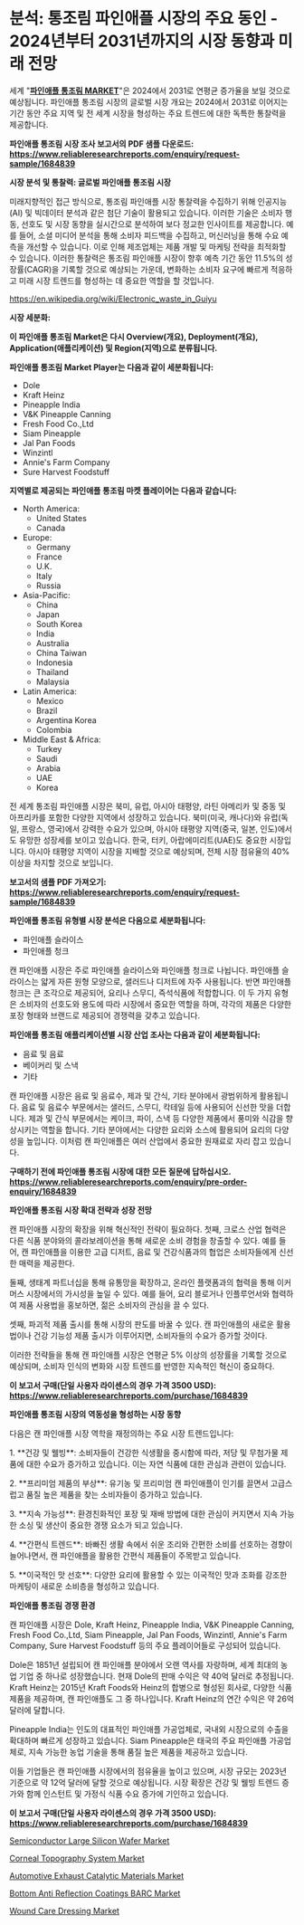 <p><h1>분석: 통조림 파인애플 시장의 주요 동인 - 2024년부터 2031년까지의 시장 동향과 미래 전망</h1></p><p>세계 "<strong><a href="https://www.reliableresearchreports.com/canned-pineapple-r1684839">파인애플 통조림 MARKET</a></strong>"은 2024에서 2031로 연평균 증가율을 보일 것으로 예상됩니다. 파인애플 통조림 시장의 글로벌 시장 개요는 2024에서 2031로 이어지는 기간 동안 주요 지역 및 전 세계 시장을 형성하는 주요 트렌드에 대한 독특한 통찰력을 제공합니다.</p>
<p><strong>파인애플 통조림 시장 조사 보고서의 PDF 샘플 다운로드: <a href="https://www.reliableresearchreports.com/enquiry/request-sample/1684839">https://www.reliableresearchreports.com/enquiry/request-sample/1684839</a></strong></p>
<p><strong>시장 분석 및 통찰력: 글로벌 파인애플 통조림 시장</strong></p>
<p><p>미래지향적인 접근 방식으로, 통조림 파인애플 시장 통찰력을 수집하기 위해 인공지능(AI) 및 빅데이터 분석과 같은 첨단 기술이 활용되고 있습니다. 이러한 기술은 소비자 행동, 선호도 및 시장 동향을 실시간으로 분석하여 보다 정교한 인사이트를 제공합니다. 예를 들어, 소셜 미디어 분석을 통해 소비자 피드백을 수집하고, 머신러닝을 통해 수요 예측을 개선할 수 있습니다. 이로 인해 제조업체는 제품 개발 및 마케팅 전략을 최적화할 수 있습니다. 이러한 통찰력은 통조림 파인애플 시장이 향후 예측 기간 동안 11.5%의 성장률(CAGR)을 기록할 것으로 예상되는 가운데, 변화하는 소비자 요구에 빠르게 적응하고 미래 시장 트렌드를 형성하는 데 중요한 역할을 할 것입니다.</p></p>
<p><a href="%7CAUTHORITHY_DOMAIN_URL%7C">https://en.wikipedia.org/wiki/Electronic_waste_in_Guiyu</a></p>
<p><strong>시장 세분화:</strong></p>
<p><strong>이 파인애플 통조림 Market은 다시 Overview(개요), Deployment(개요), Application(애플리케이션) 및 Region(지역)으로 분류됩니다.</strong></p>
<p><strong>파인애플 통조림 Market Player는 다음과 같이 세분화됩니다:</strong></p>
<p><ul><li>Dole</li><li>Kraft Heinz</li><li>Pineapple India</li><li>V&K Pineapple Canning</li><li>Fresh Food Co.,Ltd</li><li>Siam Pineapple</li><li>Jal Pan Foods</li><li>Winzintl</li><li>Annie's Farm Company</li><li>Sure Harvest Foodstuff</li></ul></p>
<p><strong>지역별로 제공되는 파인애플 통조림 마켓 플레이어는 다음과 같습니다:</strong></p>
<p><ul>
    <li>
        North America:
        <ul>
            <li>United States</li>
            <li>Canada</li>
        </ul>
    </li>
    <li>
        Europe:
        <ul>
            <li>Germany</li>
            <li>France</li>
            <li>U.K.</li>
            <li>Italy</li>
            <li>Russia</li>
        </ul>
    </li>
    <li>
        Asia-Pacific:
        <ul>
            <li>China</li>
            <li>Japan</li>
            <li>South Korea</li>
            <li>India</li>
            <li>Australia</li>
            <li>China Taiwan</li>
            <li>Indonesia</li>
            <li>Thailand</li>
            <li>Malaysia</li>
        </ul>
    </li>
    <li>
        Latin America:
        <ul>
            <li>Mexico</li>
            <li>Brazil</li>
            <li>Argentina Korea</li>
            <li>Colombia</li>
        </ul>
    </li>
    <li>
        Middle East & Africa:
        <ul>
            <li>Turkey</li>
            <li>Saudi</li>
            <li>Arabia</li>
            <li>UAE</li>
            <li>Korea</li>
        </ul>
    </li>
    </ul></p>
<p><p>전 세계 통조림 파인애플 시장은 북미, 유럽, 아시아 태평양, 라틴 아메리카 및 중동 및 아프리카를 포함한 다양한 지역에서 성장하고 있습니다. 북미(미국, 캐나다)와 유럽(독일, 프랑스, 영국)에서 강력한 수요가 있으며, 아시아 태평양 지역(중국, 일본, 인도)에서도 유망한 성장세를 보이고 있습니다. 한국, 터키, 아랍에미리트(UAE)도 중요한 시장입니다. 아시아 태평양 지역이 시장을 지배할 것으로 예상되며, 전체 시장 점유율의 40% 이상을 차지할 것으로 보입니다.</p></p>
<p><strong>보고서의 샘플 PDF 가져오기: <a href="https://www.reliableresearchreports.com/enquiry/request-sample/1684839">https://www.reliableresearchreports.com/enquiry/request-sample/1684839</a></strong></p>
<p><strong>파인애플 통조림 유형별 시장 분석은 다음으로 세분화됩니다:</strong></p>
<p><ul><li>파인애플 슬라이스</li><li>파인애플 청크</li></ul></p>
<p><p>캔 파인애플 시장은 주로 파인애플 슬라이스와 파인애플 청크로 나뉩니다. 파인애플 슬라이스는 얇게 자른 원형 모양으로, 샐러드나 디저트에 자주 사용됩니다. 반면 파인애플 청크는 큰 조각으로 제공되어, 요리나 스무디, 즉석식품에 적합합니다. 이 두 가지 유형은 소비자의 선호도와 용도에 따라 시장에서 중요한 역할을 하며, 각각의 제품은 다양한 포장 형태와 브랜드로 제공되어 경쟁력을 갖추고 있습니다.</p></p>
<p><strong>파인애플 통조림 애플리케이션별 시장 산업 조사는 다음과 같이 세분화됩니다:</strong></p>
<p><ul><li>음료 및 음료</li><li>베이커리 및 스낵</li><li>기타</li></ul></p>
<p><p>캔 파인애플 시장은 음료 및 음료수, 제과 및 간식, 기타 분야에서 광범위하게 활용됩니다. 음료 및 음료수 부문에서는 샐러드, 스무디, 칵테일 등에 사용되어 신선한 맛을 더합니다. 제과 및 간식 부문에서는 케이크, 파이, 스낵 등 다양한 제품에서 풍미와 식감을 향상시키는 역할을 합니다. 기타 분야에서는 다양한 요리와 소스에 활용되어 요리의 다양성을 높입니다. 이처럼 캔 파인애플은 여러 산업에서 중요한 원재료로 자리 잡고 있습니다.</p></p>
<p><strong>구매하기 전에 파인애플 통조림 시장에 대한 모든 질문에 답하십시오. <a href="https://www.reliableresearchreports.com/enquiry/pre-order-enquiry/1684839">https://www.reliableresearchreports.com/enquiry/pre-order-enquiry/1684839</a></strong></p>
<p><strong>파인애플 통조림 시장 확대 전략과 성장 전망</strong></p>
<p><p>캔 파인애플 시장의 확장을 위해 혁신적인 전략이 필요하다. 첫째, 크로스 산업 협력은 다른 식품 분야와의 콜라보레이션을 통해 새로운 소비 경험을 창출할 수 있다. 예를 들어, 캔 파인애플을 이용한 고급 디저트, 음료 및 건강식품과의 협업은 소비자들에게 신선한 매력을 제공한다.</p><p>둘째, 생태계 파트너십을 통해 유통망을 확장하고, 온라인 플랫폼과의 협력을 통해 이커머스 시장에서의 가시성을 높일 수 있다. 예를 들어, 요리 블로거나 인플루언서와 협력하여 제품 사용법을 홍보하면, 젊은 소비자의 관심을 끌 수 있다.</p><p>셋째, 파괴적 제품 출시를 통해 시장의 판도를 바꿀 수 있다. 캔 파인애플의 새로운 활용법이나 건강 기능성 제품 출시가 이루어지면, 소비자들의 수요가 증가할 것이다.</p><p>이러한 전략들을 통해 캔 파인애플 시장은 연평균 5% 이상의 성장률을 기록할 것으로 예상되며, 소비자 인식의 변화와 시장 트렌드를 반영한 지속적인 혁신이 중요하다.</p></p>
<p><strong>이 보고서 구매(단일 사용자 라이센스의 경우 가격 3500 USD): <a href="https://www.reliableresearchreports.com/purchase/1684839">https://www.reliableresearchreports.com/purchase/1684839</a></strong></p>
<p><strong>파인애플 통조림 시장의 역동성을 형성하는 시장 동향</strong></p>
<p><p>다음은 캔 파인애플 시장 역학을 재정의하는 주요 시장 트렌드입니다:</p><p>1. **건강 및 웰빙**: 소비자들이 건강한 식생활을 중시함에 따라, 저당 및 무첨가물 제품에 대한 수요가 증가하고 있습니다. 이는 자연 식품에 대한 관심과 관련이 있습니다.</p><p>2. **프리미엄 제품의 부상**: 유기농 및 프리미엄 캔 파인애플이 인기를 끌면서 고급스럽고 품질 높은 제품을 찾는 소비자들이 증가하고 있습니다.</p><p>3. **지속 가능성**: 환경친화적인 포장 및 재배 방법에 대한 관심이 커지면서 지속 가능한 소싱 및 생산이 중요한 경쟁 요소가 되고 있습니다.</p><p>4. **간편식 트렌드**: 바빠진 생활 속에서 쉬운 조리와 간편한 소비를 선호하는 경향이 늘어나면서, 캔 파인애플을 활용한 간편식 제품들이 주목받고 있습니다.</p><p>5. **이국적인 맛 선호**: 다양한 요리에 활용할 수 있는 이국적인 맛과 조화를 강조한 마케팅이 새로운 소비층을 형성하고 있습니다.</p></p>
<p><strong>파인애플 통조림 경쟁 환경</strong></p>
<p><p>캔 파인애플 시장은 Dole, Kraft Heinz, Pineapple India, V&K Pineapple Canning, Fresh Food Co.,Ltd, Siam Pineapple, Jal Pan Foods, Winzintl, Annie's Farm Company, Sure Harvest Foodstuff 등의 주요 플레이어들로 구성되어 있습니다. </p><p>Dole은 1851년 설립되어 캔 파인애플 분야에서 오랜 역사를 자랑하며, 세계 최대의 농업 기업 중 하나로 성장했습니다. 현재 Dole의 판매 수익은 약 40억 달러로 추정됩니다. Kraft Heinz는 2015년 Kraft Foods와 Heinz의 합병으로 형성된 회사로, 다양한 식품 제품을 제공하며, 캔 파인애플도 그 중 하나입니다. Kraft Heinz의 연간 수익은 약 26억 달러에 달합니다. </p><p>Pineapple India는 인도의 대표적인 파인애플 가공업체로, 국내외 시장으로의 수출을 확대하며 빠르게 성장하고 있습니다. Siam Pineapple은 태국의 주요 파인애플 가공업체로, 지속 가능한 농업 기술을 통해 품질 높은 제품을 제공하고 있습니다.</p><p>이들 기업들은 캔 파인애플 시장에서의 점유율을 높이고 있으며, 시장 규모는 2023년 기준으로 약 12억 달러에 달할 것으로 예상됩니다. 시장 확장은 건강 및 웰빙 트렌드 증가와 함께 인스턴트 및 가정식 식품 수요 증가에 기인하고 있습니다.</p></p>
<p><strong>이 보고서 구매(단일 사용자 라이센스의 경우 가격 3500 USD): <a href="https://www.reliableresearchreports.com/purchase/1684839">https://www.reliableresearchreports.com/purchase/1684839</a></strong></p>
<p><p><a href="https://github.com/nathandecarvalho/Market-Research-Report-List-5/blob/main/semiconductor-large-silicon-wafer-market.md">Semiconductor Large Silicon Wafer Market</a></p><p><a href="https://www.linkedin.com/pulse/market-dynamics-future-trends-global-corneal-topography-system-8uvoe?trackingId=xG%2FcFwnoS2KUySzbTV0ThA%3D%3D">Corneal Topography System Market</a></p><p><a href="https://issuu.com/reportprime-2/docs/automotive-exhaust-catalytic-materi_5bb6a6b239c20b">Automotive Exhaust Catalytic Materials Market</a></p><p><a href="https://github.com/julyju69/Market-Research-Report-List-5/blob/main/bottom-anti-reflection-coatings-barc-market.md">Bottom Anti Reflection Coatings BARC Market</a></p><p><a href="https://www.linkedin.com/pulse/driving-factors-behind-wound-care-dressing-market-trends-applications-4hype?trackingId=8S9%2BG62xQwyZ2AnRpzREZw%3D%3D">Wound Care Dressing Market</a></p></p>
